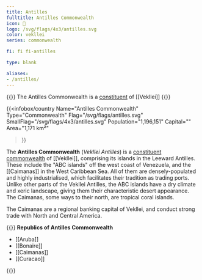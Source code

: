 ```yaml
---
title: Antilles
fulltitle: Antilles Commonwealth
icon: 🌹
logo: /svg/flags/4x3/antilles.svg
color: vekllei
series: commonwealth

fi: fi fi-antilles

type: blank

aliases:
- /antilles/
---
```

{{<note series>}}
 The Antilles Commonwealth is a [constituent](/constituents/) of [[Vekllei]]
{{</note>}}

{{<infobox/country
   Name="Antilles Commonwealth"
   Type="Commonwealth"
   Flag="/svg/flags/antilles.svg"
   SmallFlag="/svg/flags/4x3/antilles.svg"
   Population="1,196,151"
   Capital=""
   Area="1,171 km²"
 >}}

The <span class="fi fi-antilles"></span> **Antilles Commonwealth** (*Vekllei Antilles*) is a [constituent commonwealth](/constituents/) of [[Vekllei]], comprising its islands in the Leeward Antilles. These include the "ABC islands" off the west coast of Venezuela, and the [[Caimanas]] in the West Caribbean Sea. All of them are densely-populated and highly industrialised, which facilitates their tradition as trading ports. Unlike other parts of the Vekllei Antilles, the ABC islands have a dry climate and xeric landscape, giving them their characteristic desert appearance. The Caimanas, some ways to their north, are tropical coral islands.

The Caimanas are a regional banking capital of Vekllei, and conduct strong trade with North and Central America.

{{<note panel>}}
**Republics of Antilles Commonwealth**

* [[Aruba]]
* [[Bonaire]]
* [[Caimanas]]
* [[Curacao]]

{{</note>}}
